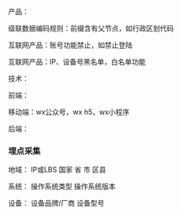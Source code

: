 
产品：

级联数据编码规则：前缀含有父节点，如行政区划代码

互联网产品：账号功能禁止，如禁止登陆

互联网产品：IP、设备号黑名单，白名单功能


技术：

前端：

移动端：wx公众号，wx h5，wx小程序

后端：


### 埋点采集

地域：
IP或LBS
国家 省 市 区县

系统：
操作系统类型
操作系统版本

设备：
设备品牌/厂商
设备型号

